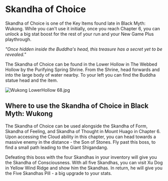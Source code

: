 # Skandha of Choice

Skandha of Choice is one of the Key Items found late in Black Myth: Wukong. While you can't use it initially, once you reach Chapter 6, you can unlock a big stat boost for the rest of your run and your New Game Plus playthrough. 

_"Once hidden inside the Buddha's head, this treasure has a secret yet to be revealed."_

The Skandha of Choice can be found in the Lower Hollow in The Webbed Hollow by the Purifying Spring Shrine. From the Shrine, head forwards and into the large body of water nearby. To your left you can find the Buddha statue head and the item. 

![Wukong LowerHollow 68.jpg](https://oyster.ignimgs.com/mediawiki/apis.ign.com/black-myth-wukong/8/83/Wukong_LowerHollow_68.jpg)

## Where to use the Skandha of Choice in Black Myth: Wukong

The Skandha of Choice can be used alongside the Skandha of Form, Skandha of Feeling, and Skandha of Thought <meta />in Mount Huago in Chapter 6. Upon accessing the Cloud ability in this chapter, you can head towards a massive enemy in the distance - the Son of Stones. Fly past this boss, to find a small path leading to the Giant Shigandang. 

Defeating this boss with the four Skandhas in your inventory will give you the Skandha of Consciousness. With all five Skandhas, you can visit Xu Dog in Yellow Wind Ridge and show him the Skandhas. In return, he will give you the Five Skandhas Pill - a big upgrade to your stats. 

